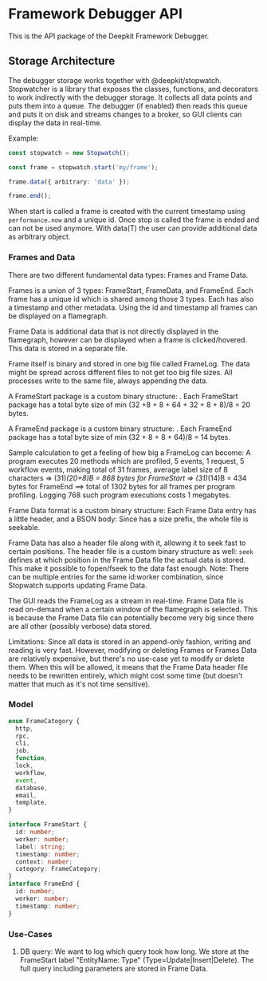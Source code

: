 # Framework Debugger API

This is the API package of the Deepkit Framework Debugger.

## Storage Architecture

The debugger storage works together with @deepkit/stopwatch.
Stopwatcher is a library that exposes the classes, functions, and decorators to work indirectly
with the debugger storage. It collects all data points and puts them into a queue.
The debugger (if enabled) then reads this queue and puts it on disk and streams changes to a broker,
so GUI clients can display the data in real-time.

Example:

```typescript
const stopwatch = new Stopwatch();

const frame = stopwatch.start('my/frame');

frame.data({ arbitrary: 'data' });

frame.end();
```

When start is called a frame is created with the current timestamp using `performance.now` and
a unique id. Once stop is called the frame is ended and can not be used anymore. With data(T) the
user can provide additional data as arbitrary object.

### Frames and Data

There are two different fundamental data types: Frames and Frame Data.

Frames is a union of 3 types: FrameStart, FrameData, and FrameEnd. Each frame has a unique
id which is shared among those 3 types. Each has also a timestamp and other metadata.
Using the id and timestamp all frames can be displayed on a flamegraph.

Frame Data is additional data that is not directly displayed in the flamegraph, however can
be displayed when a frame is clicked/hovered. This data is stored in a separate file.

Frame itself is binary and stored in one big file called FrameLog. The data might be spread across different files
to not get too big file sizes. All processes write to the same file, always appending the data.

A FrameStart package is a custom binary structure: <id uint32><worker uint8><type uint8><timestamp uint64><context uint32><category uint8><labelSize uint8><label utf8string>.
Each FrameStart package has a total byte size of min (32 +8 + 8 + 64 + 32 + 8 + 8)/8 = 20 bytes.

A FrameEnd package is a custom binary structure: <id uint32><worker uint8><type uint8><timestamp uint64>.
Each FrameEnd package has a total byte size of min (32 + 8 + 8 + 64)/8 = 14 bytes.

Sample calculation to get a feeling of how big a FrameLog can become:
A program executes 20 methods which are profiled, 5 events, 1 request, 5 workflow events, making total of 31 frames, average label size of 8 characters
=> (31)_(20+8)B = 868 bytes for FrameStart
=> (31)_(14)B = 434 bytes for FrameEnd
==> total of 1302 bytes for all frames per program profiling.
Logging 768 such program executions costs 1 megabytes.

Frame Data format is a custom binary structure: Each Frame Data entry has a little header, and a BSON body:
<id uint32><worker uint8><bson document>
Since <bson document> has a size prefix, the whole file is seekable.

Frame Data has also a header file along with it, allowing it to seek fast to certain positions. The header file is a custom binary structure as well:
<id uint32><worker uint8><seek uint32>
`seek` defines at which position in the Frame Data file the actual data is stored. This make it possible to fopen/fseek to the data fast enough.
Note: There can be multiple entries for the same id:worker combination, since Stopwatch supports updating Frame Data.

The GUI reads the FrameLog as a stream in real-time. Frame Data file is read on-demand when a certain window of the flamegraph is selected.
This is because the Frame Data file can potentially become very big since there are all other (possibly verbose) data stored.

Limitations: Since all data is stored in an append-only fashion, writing and reading is very fast. However, modifying or deleting
Frames or Frames Data are relatively expensive, but there's no use-case yet to modify or delete them. When this will be allowed,
it means that the Frame Data header file needs to be rewritten entirely, which might cost some time (but doesn't matter that much as it's not time sensitive).

### Model

```typescript
enum FrameCategory {
  http,
  rpc,
  cli,
  job,
  function,
  lock,
  workflow,
  event,
  database,
  email,
  template,
}

interface FrameStart {
  id: number;
  worker: number;
  label: string;
  timestamp: number;
  context: number;
  category: FrameCategory;
}
interface FrameEnd {
  id: number;
  worker: number;
  timestamp: number;
}
```

### Use-Cases

1. DB query: We want to log which query took how long. We store at the FrameStart label "EntityName: Type" (Type=Update|Insert|Delete).
   The full query including parameters are stored in Frame Data.
